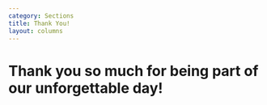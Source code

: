 ```yaml
---
category: Sections
title: Thank You!
layout: columns
---
```


<div class="row thank-you">
<h1>Thank you so much for being part of our unforgettable day!</h1>
</div>

